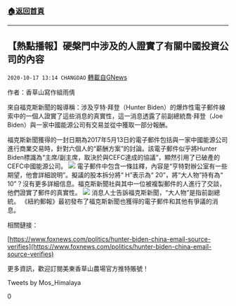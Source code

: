 ###  [:house:返回首頁](https://github.com/ourhimalayas/txt)
---

## 【熱點播報】硬槃門中涉及的人證實了有關中國投資公司的內容
`2020-10-17 13:14 CHANGDAO` [轉載自GNews](https://gnews.org/zh-hant/430690/)

作者：香草山寫作組雨倩

來自福克斯新聞的報導稱：涉及亨特·拜登（Hunter Biden）的爆炸性電子郵件線索中的一個人證實了這些消息的真實性，這一消息透露了前副總統喬·拜登（Joe Biden）與一家中國能源公司有交易並從中獲取一部分報酬。

福克斯新聞獲得的一封日期為2017年5月13日的電子郵件包括與一家中國能源公司進行商業交易時，針對六個人的“薪酬方案”的討論。該電子郵件似乎將Hunter Biden標識為“主席/副主席，取決於與CEFC達成的協議”，顯然引用了已破產的CEFC中國能源公司。
![]()![](https://s3.amazonaws.com/gnews-media-offload/wp-content/uploads/2020/10/17124607/image0-33.jpg)
電子郵件中包含一條註釋，內容是“亨特對辦公室有一些期望，他會詳細說明”。擬議的股本拆分將“ H”表示為“ 20”，將“大人物”持有為“ 10”？沒有更多詳細信息。福克斯新聞社與其中一位被複製郵件的人進行了交談，他們證實了郵件的真實性。
![]()![](https://s3.amazonaws.com/gnews-media-offload/wp-content/uploads/2020/10/17130123/image2-8.jpg)
消息人士告訴福克斯新聞，“大人物”是指前副總統。 《紐約郵報》最初發布了福克斯新聞也獲得的電子郵件和其他有爭議的消息。

相關鏈接：

[https://www.foxnews.com/politics/hunter-biden-china-email-source-verifies](https://www.foxnews.com/politics/hunter-biden-china-email-source-verifies)

更多資訊，歡迎訂閱美東香草山農場官方推特賬號！

Tweets by Mos\_Himalaya

0
